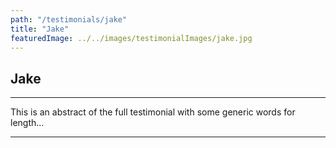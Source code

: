 ```yaml
---
path: "/testimonials/jake"
title: "Jake"
featuredImage: ../../images/testimonialImages/jake.jpg
---
```


## Jake

---

This is an abstract of the full testimonial with some generic words for length...

---